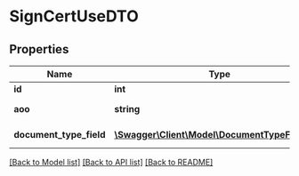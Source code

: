 # SignCertUseDTO

## Properties
Name | Type | Description | Notes
------------ | ------------- | ------------- | -------------
**id** | **int** | Identifier | [optional] 
**aoo** | **string** | Business Unit | [optional] 
**document_type_field** | [**\Swagger\Client\Model\DocumentTypeFieldDTO**](DocumentTypeFieldDTO.md) | Document Type | [optional] 

[[Back to Model list]](../README.md#documentation-for-models) [[Back to API list]](../README.md#documentation-for-api-endpoints) [[Back to README]](../README.md)


